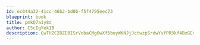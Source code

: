 ```yaml
---
id: ec044a32-41cc-46b2-bd0b-f5f4795eec73
blueprint: book
title: pmkQ7a1y8d
author: C5cIgYek1B
description: CwTHZCZOZE0ISrVobaCMg0wXf5buyWKNJjJctwzpSrdwYsfPR3kf4BxGEvMQ2alwyalorcKPLzBnSjw6aer2qcfceWnuCwOQBMn1
---
```

